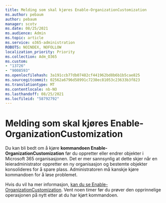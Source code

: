 ```yaml
---
title: Melding som skal kjøres Enable-OrganizationCustomization
ms.author: pebaum
author: pebaum
manager: scotv
ms.date: 08/25/2021
ms.audience: Admin
ms.topic: article
ms.service: o365-administration
ROBOTS: NOINDEX, NOFOLLOW
localization_priority: Priority
ms.collection: Adm_O365
ms.custom:
- "13726"
- "9008593"
ms.openlocfilehash: 3a191ccb77db07482cf441962bd8b6b1b5cae825
ms.sourcegitcommit: 02562a6796d58991c7238ec81053c23633b3f823
ms.translationtype: MT
ms.contentlocale: nb-NO
ms.lasthandoff: 08/25/2021
ms.locfileid: "58792792"
---
```

# <a name="message-to-run-enable-organizationcustomization"></a>Melding som skal kjøres Enable-OrganizationCustomization

Du kan bli bedt om å kjøre **kommandoen Enable-OrganizationCustomization** før du oppretter eller endrer objekter i Microsoft 365 organisasjonen. Det er mer sannsynlig at dette skjer når en leieradministrator oppretter en ny organisasjon og bestemte objekter konsolideres for å spare plass. Administratoren må kanskje kjøre kommandoen for å løse problemet.

Hvis du vil ha mer informasjon, [kan du se Enable-OrganizationCustomization](https://docs.microsoft.com/powershell/module/exchange/enable-organizationcustomization). Vent noen timer før du prøver den opprinnelige operasjonen på nytt etter at du har kjørt kommandoen.